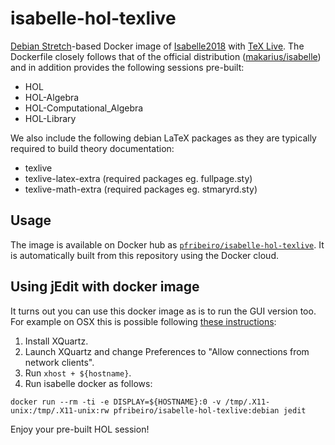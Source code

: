 # isabelle-hol-texlive
[Debian Stretch](https://wiki.debian.org/DebianStretch)-based Docker image of [Isabelle2018](https://isabelle.in.tum.de/) with [TeX Live](https://www.tug.org/texlive/). The Dockerfile closely follows that of the official distribution ([makarius/isabelle](https://hub.docker.com/r/makarius/isabelle/)) and in addition provides the following sessions pre-built:

* HOL
* HOL-Algebra
* HOL-Computational_Algebra
* HOL-Library

We also include the following debian LaTeX packages as they are typically required to build theory documentation:

* texlive
* texlive-latex-extra (required packages eg. fullpage.sty)
* texlive-math-extra (required packages eg. stmaryrd.sty)

## Usage
The image is available on Docker hub as [```pfribeiro/isabelle-hol-texlive```](https://hub.docker.com/r/pfribeiro/isabelle-hol-texlive/). It is automatically built from this repository using the Docker cloud.

## Using jEdit with docker image
It turns out you can use this docker image as is to run the GUI version too. For example on OSX this is possible following [these instructions](https://gist.github.com/cschiewek/246a244ba23da8b9f0e7b11a68bf3285):

1. Install XQuartz.
2. Launch XQuartz and change Preferences to "Allow connections from network clients".
3. Run ```xhost + ${hostname}```.
4. Run isabelle docker as follows:
```
docker run --rm -ti -e DISPLAY=${HOSTNAME}:0 -v /tmp/.X11-unix:/tmp/.X11-unix:rw pfribeiro/isabelle-hol-texlive:debian jedit
```
Enjoy your pre-built HOL session!
